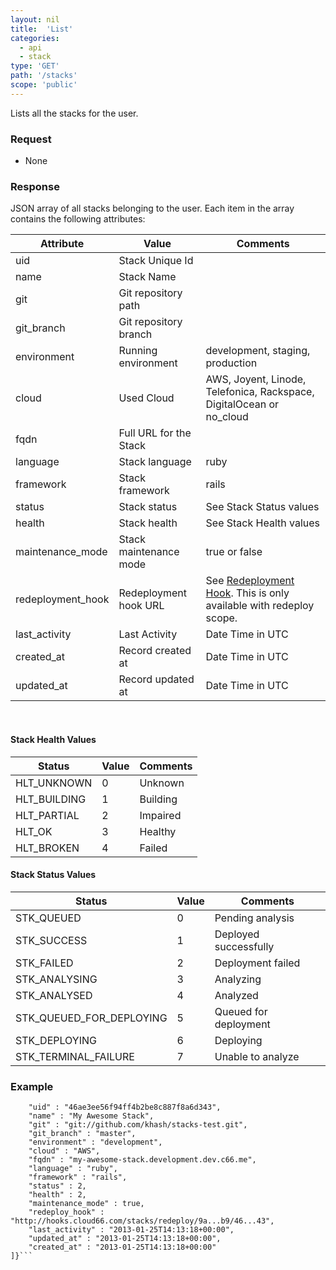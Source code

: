 ```yaml
---
layout: nil
title:  'List'
categories:
  - api
  - stack
type: 'GET'
path: '/stacks'
scope: 'public'
---
```


Lists all the stacks for the user.

### Request

* None

### Response

JSON array of all stacks belonging to the user.
Each item in the array contains the following attributes:

<table class="table table-bordered table-striped">
	<thead>
		<tr>
			<th>Attribute</th>
			<th>Value</th>
			<th>Comments</th>
		</tr>
  </thead>
	<tbody>
		<tr><td>uid</td><td>Stack Unique Id</td><td></td></tr>
		<tr><td>name</td><td>Stack Name</td><td></td></tr>
		<tr><td>git</td><td>Git repository path</td><td></td></tr>
		<tr><td>git_branch</td><td>Git repository branch</td><td></td></tr>
		<tr><td>environment</td><td>Running environment</td><td>development, staging, production</td></tr>
		<tr><td>cloud</td><td>Used Cloud</td><td>AWS, Joyent, Linode, Telefonica, Rackspace, DigitalOcean or no_cloud</td></tr>
		<tr><td>fqdn</td><td>Full URL for the Stack</td><td></td></tr>
		<tr><td>language</td><td>Stack language</td><td>ruby</td></tr>
		<tr><td>framework</td><td>Stack framework</td><td>rails</td></tr>
		<tr><td>status</td><td>Stack status</td><td>See Stack Status values</td></tr>
		<tr><td>health</td><td>Stack health</td><td>See Stack Health values</td></tr>
		<tr><td>maintenance_mode</td><td>Stack maintenance mode</td><td>true or false</td></tr>
		<tr><td>redeployment_hook</td><td>Redeployment hook URL</td><td>See <a href='redeployment_hook'>Redeployment Hook</a>. This is only available with redeploy scope.</td></tr>
		<tr><td>last_activity</td><td>Last Activity</td><td>Date Time in UTC</td></tr>
		<tr><td>created_at</td><td>Record created at</td><td>Date Time in UTC</td></tr>
		<tr><td>updated_at</td><td>Record updated at</td><td>Date Time in UTC</td></tr>
	</tbody>
</table>
<br/>

#### Stack Health Values

<table class="table table-bordered table-striped">
	<thead>
		<tr>
			<th>Status</th>
			<th>Value</th>
			<th>Comments</th>
		</tr>
		<tbody>
			<tr><td>HLT_UNKNOWN</td><td>0</td><td>Unknown</td></tr>
			<tr><td>HLT_BUILDING</td><td>1</td><td>Building</td></tr>
			<tr><td>HLT_PARTIAL</td><td>2</td><td>Impaired</td></tr>
			<tr><td>HLT_OK</td><td>3</td><td>Healthy</td></tr>
			<tr><td>HLT_BROKEN</td><td>4</td><td>Failed</td></tr>
		</tbody>
	</thead>
</table>

#### Stack Status Values

<table class="table table-bordered table-striped">
	<thead>
		<tr>
			<th>Status</th>
			<th>Value</th>
			<th>Comments</th>
		</tr>
		<tbody>
			<tr><td>STK_QUEUED</td><td>0</td><td>Pending analysis</td></tr>
			<tr><td>STK_SUCCESS</td><td>1</td><td>Deployed successfully</td></tr>
			<tr><td>STK_FAILED</td><td>2</td><td>Deployment failed</td></tr>
			<tr><td>STK_ANALYSING</td><td>3</td><td>Analyzing</td></tr>
			<tr><td>STK_ANALYSED</td><td>4</td><td>Analyzed</td></tr>
			<tr><td>STK_QUEUED_FOR_DEPLOYING</td><td>5</td><td>Queued for deployment</td></tr>
			<tr><td>STK_DEPLOYING</td><td>6</td><td>Deploying</td></tr>
			<tr><td>STK_TERMINAL_FAILURE</td><td>7</td><td>Unable to analyze</td></tr>
		</tbody>
	</thead>
</table>


### Example

```{[
	"uid" : "46ae3ee56f94ff4b2be8c887f8a6d343",
	"name" : "My Awesome Stack",
	"git" : "git://github.com/khash/stacks-test.git",
	"git_branch" : "master",
	"environment" : "development",
	"cloud" : "AWS",
	"fqdn" : "my-awesome-stack.development.dev.c66.me",
	"language" : "ruby",
	"framework" : "rails",
	"status" : 2,
	"health" : 2,
	"maintenance_mode" : true,
	"redeploy_hook" : "http://hooks.cloud66.com/stacks/redeploy/9a...b9/46...43",
	"last_activity" : "2013-01-25T14:13:18+00:00",
	"updated_at" : "2013-01-25T14:13:18+00:00",
	"created_at" : "2013-01-25T14:13:18+00:00"
]}```